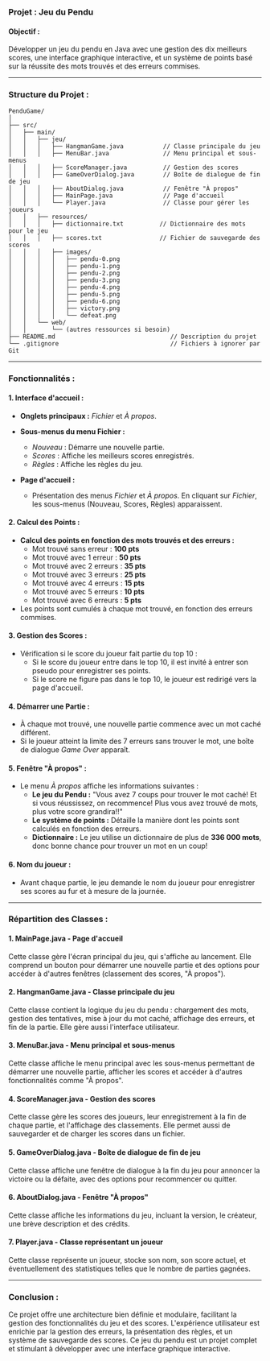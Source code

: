 
### **Projet : Jeu du Pendu**

#### **Objectif :**
Développer un jeu du pendu en Java avec une gestion des dix meilleurs scores, une interface graphique interactive, et un système de points basé sur la réussite des mots trouvés et des erreurs commises.

---

### **Structure du Projet :**

```plaintext
PenduGame/
│
├── src/
│   ├── main/
│   │   ├── jeu/
│   │   │   ├── HangmanGame.java           // Classe principale du jeu
│   │   │   ├── MenuBar.java               // Menu principal et sous-menus
│   │   │   ├── ScoreManager.java          // Gestion des scores
│   │   │   ├── GameOverDialog.java        // Boîte de dialogue de fin de jeu
│   │   │   ├── AboutDialog.java           // Fenêtre "À propos"
│   │   │   ├── MainPage.java              // Page d'accueil
│   │   │   └── Player.java                // Classe pour gérer les joueurs
│   │   ├── resources/
│   │   │   ├── dictionnaire.txt          // Dictionnaire des mots pour le jeu
│   │   │   ├── scores.txt                // Fichier de sauvegarde des scores
│   │   │   ├── images/
│   │   │   │   ├── pendu-0.png
│   │   │   │   ├── pendu-1.png
│   │   │   │   ├── pendu-2.png
│   │   │   │   ├── pendu-3.png
│   │   │   │   ├── pendu-4.png
│   │   │   │   ├── pendu-5.png
│   │   │   │   ├── pendu-6.png
│   │   │   │   ├── victory.png
│   │   │   │   └── defeat.png
│   │   └── web/
│   │       └── (autres ressources si besoin)
├── README.md                                // Description du projet
└── .gitignore                               // Fichiers à ignorer par Git
```

---

### **Fonctionnalités :**

#### 1. **Interface d'accueil :**
   - **Onglets principaux :** *Fichier* et *À propos*.
   - **Sous-menus du menu Fichier :**
     - *Nouveau* : Démarre une nouvelle partie.
     - *Scores* : Affiche les meilleurs scores enregistrés.
     - *Règles* : Affiche les règles du jeu.
   
   - **Page d'accueil :**
     - Présentation des menus *Fichier* et *À propos*. En cliquant sur *Fichier*, les sous-menus (Nouveau, Scores, Règles) apparaissent.

#### 2. **Calcul des Points :**
   - **Calcul des points en fonction des mots trouvés et des erreurs :**
     - Mot trouvé sans erreur : **100 pts**
     - Mot trouvé avec 1 erreur : **50 pts**
     - Mot trouvé avec 2 erreurs : **35 pts**
     - Mot trouvé avec 3 erreurs : **25 pts**
     - Mot trouvé avec 4 erreurs : **15 pts**
     - Mot trouvé avec 5 erreurs : **10 pts**
     - Mot trouvé avec 6 erreurs : **5 pts**
   - Les points sont cumulés à chaque mot trouvé, en fonction des erreurs commises.

#### 3. **Gestion des Scores :**
   - Vérification si le score du joueur fait partie du top 10 :
     - Si le score du joueur entre dans le top 10, il est invité à entrer son pseudo pour enregistrer ses points.
     - Si le score ne figure pas dans le top 10, le joueur est redirigé vers la page d'accueil.

#### 4. **Démarrer une Partie :**
   - À chaque mot trouvé, une nouvelle partie commence avec un mot caché différent.
   - Si le joueur atteint la limite des 7 erreurs sans trouver le mot, une boîte de dialogue *Game Over* apparaît.

#### 5. **Fenêtre "À propos" :**
   - Le menu *À propos* affiche les informations suivantes :
     - **Le jeu du Pendu :** "Vous avez 7 coups pour trouver le mot caché! Et si vous réussissez, on recommence! Plus vous avez trouvé de mots, plus votre score grandira!!"
     - **Le système de points :** Détaille la manière dont les points sont calculés en fonction des erreurs.
     - **Dictionnaire :** Le jeu utilise un dictionnaire de plus de **336 000 mots**, donc bonne chance pour trouver un mot en un coup!

#### 6. **Nom du joueur :**
   - Avant chaque partie, le jeu demande le nom du joueur pour enregistrer ses scores au fur et à mesure de la journée.

---

### **Répartition des Classes :**

#### 1. **MainPage.java** - Page d'accueil
   Cette classe gère l'écran principal du jeu, qui s'affiche au lancement. Elle comprend un bouton pour démarrer une nouvelle partie et des options pour accéder à d'autres fenêtres (classement des scores, "À propos").

#### 2. **HangmanGame.java** - Classe principale du jeu
   Cette classe contient la logique du jeu du pendu : chargement des mots, gestion des tentatives, mise à jour du mot caché, affichage des erreurs, et fin de la partie. Elle gère aussi l'interface utilisateur.

#### 3. **MenuBar.java** - Menu principal et sous-menus
   Cette classe affiche le menu principal avec les sous-menus permettant de démarrer une nouvelle partie, afficher les scores et accéder à d'autres fonctionnalités comme "À propos".

#### 4. **ScoreManager.java** - Gestion des scores
   Cette classe gère les scores des joueurs, leur enregistrement à la fin de chaque partie, et l'affichage des classements. Elle permet aussi de sauvegarder et de charger les scores dans un fichier.

#### 5. **GameOverDialog.java** - Boîte de dialogue de fin de jeu
   Cette classe affiche une fenêtre de dialogue à la fin du jeu pour annoncer la victoire ou la défaite, avec des options pour recommencer ou quitter.

#### 6. **AboutDialog.java** - Fenêtre "À propos"
   Cette classe affiche les informations du jeu, incluant la version, le créateur, une brève description et des crédits.

#### 7. **Player.java** - Classe représentant un joueur
   Cette classe représente un joueur, stocke son nom, son score actuel, et éventuellement des statistiques telles que le nombre de parties gagnées.

---

### **Conclusion :**
Ce projet offre une architecture bien définie et modulaire, facilitant la gestion des fonctionnalités du jeu et des scores. L'expérience utilisateur est enrichie par la gestion des erreurs, la présentation des règles, et un système de sauvegarde des scores. Ce jeu du pendu est un projet complet et stimulant à développer avec une interface graphique interactive.

